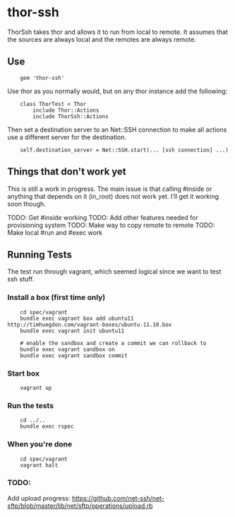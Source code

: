 # thor-ssh

ThorSsh takes thor and allows it to run from local to remote.
It assumes that the sources are always local and the remotes
are always remote.

## Use
		gem 'thor-ssh'

Use thor as you normally would, but on any thor instance add the following:

		class ThorTest < Thor
			include Thor::Actions
			include ThorSsh::Actions

Then set a destination server to an Net::SSH connection to make all actions use a different server for the destination.

		self.destination_server = Net::SSH.start(... [ssh connection] ...)

## Things that don't work yet

This is still a work in progress.  The main issue is that calling #inside or anything that depends on it (in_root) does not work yet.  I'll get it working soon though.

TODO: Get #inside working
TODO: Add other features needed for provisioning system
TODO: Make way to copy remote to remote
TODO: Make local #run and #exec work

## Running Tests
The test run through vagrant, which seemed logical since we want to test ssh stuff.

### Install a box (first time only)
		cd spec/vagrant
		bundle exec vagrant box add ubuntu11 http://timhuegdon.com/vagrant-boxes/ubuntu-11.10.box
		bundle exec vagrant init ubuntu11
		
		# enable the sandbox and create a commit we can rollback to
		bundle exec vagrant sandbox on
		bundle exec vagrant sandbox commit

### Start box
		vagrant up

### Run the tests
		cd ../..
		bundle exec rspec
		
### When you're done
		cd spec/vagrant
		vagrant halt
		
		
### TODO:

Add upload progress: https://github.com/net-ssh/net-sftp/blob/master/lib/net/sftp/operations/upload.rb